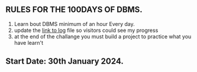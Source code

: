 ## RULES FOR THE 100DAYS OF DBMS.

1. Learn bout DBMS minimum of an hour Every day.
2. update the [link to log](log.md) file so visitors could see my progress
3. at the end of the challange you must build a project to practice what you have learn't

## Start Date: 30th January 2024.
